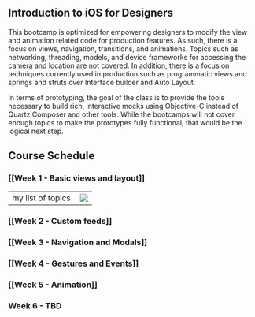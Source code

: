 ## Introduction to iOS for Designers

This bootcamp is optimized for empowering designers to modify the view and animation related code for production features. As such, there is a focus on views, navigation, transitions, and animations. Topics such as networking, threading, models, and device frameworks for accessing the camera and location are not covered. In addition, there is a focus on techniques currently used in production such as programmatic views and springs and struts over Interface builder and Auto Layout.

In terms of prototyping, the goal of the class is to provide the tools necessary to build rich, interactive mocks using Objective-C instead of Quartz Composer and other tools. While the bootcamps will not cover enough topics to make the prototypes fully functional, that would be the logical next step.

## Course Schedule

### [[Week 1 - Basic views and layout]]

<table>
<tr>
  <td>my list of topics</td>
  <td><img src="http://i.imgur.com/YO5BHfwl.png" align="right" /></td>
</tr>
</table>

### [[Week 2 - Custom feeds]]

### [[Week 3 - Navigation and Modals]]

### [[Week 4 - Gestures and Events]]

### [[Week 5 - Animation]]

### Week 6 - TBD